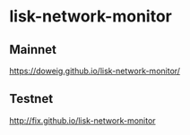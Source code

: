 # lisk-network-monitor

## Mainnet

https://doweig.github.io/lisk-network-monitor/

## Testnet

http://fix.github.io/lisk-network-monitor